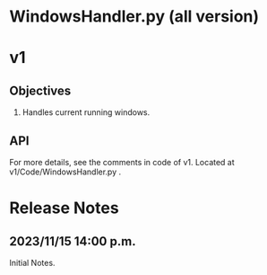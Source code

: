 # WindowsHandler.py (all version)
# v1
## Objectives
1. Handles current running windows.
## API
For more details, see the comments in code of v1. Located at v1/Code/WindowsHandler.py . 
# Release Notes
## 2023/11/15 14:00 p.m.
Initial Notes.
